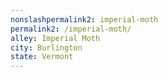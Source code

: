 ```yaml
---
﻿nonslashpermalink2: imperial-moth
permalink2: /imperial-moth/
alley: Imperial Moth
city: Burlington
state: Vermont
---
```

